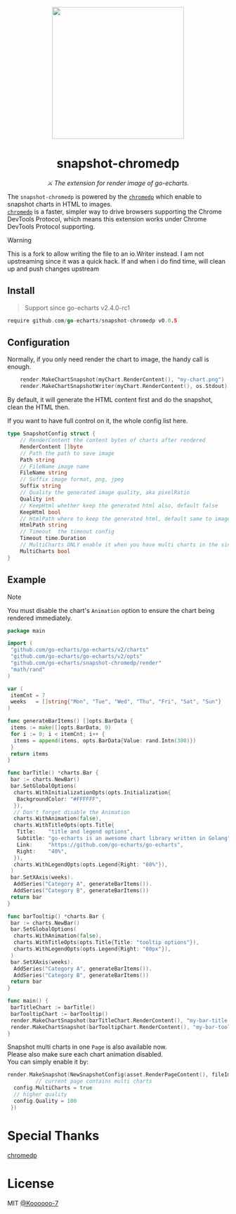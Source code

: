 <p align="center">
 <img src="https://user-images.githubusercontent.com/19553554/52535979-c0d0e680-2d8f-11e9-85c8-2e9f659e7c6f.png" width=300 height=300 />
</p>

<h1 align="center">snapshot-chromedp</h1>
<p align="center">
    <em> ⚔️ The extension for render image of go-echarts.</em>
</p>

The `snapshot-chromedp` is powered by the [`chromedp`](https://github.com/chromedp/chromedp)
which enable to snapshot charts in HTML to images.  
[`chromedp`](https://github.com/chromedp/chromedp) is a faster, simpler way to drive browsers supporting the Chrome
DevTools Protocol, which means this extension works under Chrome DevTools Protocol supporting.

> [!WARNING]
> This is a fork to allow writing the file to an io.Writer instead. I am not upstreaming since
> it was a quick hack. If and when i do find time, will clean up and push changes upstream

## Install

> Support since go-echarts v2.4.0-rc1

```go
require github.com/go-echarts/snapshot-chromedp v0.0.5
```

## Configuration

Normally, if you only need render the chart to image, the handy call is enough.

```go
    render.MakeChartSnapshot(myChart.RenderContent(), "my-chart.png")
    render.MakeChartSnapshotWriter(myChart.RenderContent(), os.Stdout)
```

By default, it will generate the HTML content first and do the snapshot, clean the HTML then.

If you want to have full control on it, the whole config list here.

```go
type SnapshotConfig struct {
    // RenderContent the content bytes of charts after rendered
    RenderContent []byte
    // Path the path to save image
    Path string
    // FileName image name
    FileName string
    // Suffix image format, png, jpeg
    Suffix string
    // Quality the generated image quality, aka pixelRatio
    Quality int
    // KeepHtml whether keep the generated html also, default false
    KeepHtml bool
    // HtmlPath where to keep the generated html, default same to image path
    HtmlPath string
    // Timeout  the timeout config
    Timeout time.Duration
    // MultiCharts ONLY enable it when you have multi charts in the single page, better to set larger quality
    MultiCharts bool
}
```

## Example

> [!NOTE]
> You must disable the chart's `Animation` option to ensure the chart being rendered immediately.

```go
package main

import (
 "github.com/go-echarts/go-echarts/v2/charts"
 "github.com/go-echarts/go-echarts/v2/opts"
 "github.com/go-echarts/snapshot-chromedp/render"
 "math/rand"
)

var (
 itemCnt = 7
 weeks   = []string{"Mon", "Tue", "Wed", "Thu", "Fri", "Sat", "Sun"}
)

func generateBarItems() []opts.BarData {
 items := make([]opts.BarData, 0)
 for i := 0; i < itemCnt; i++ {
  items = append(items, opts.BarData{Value: rand.Intn(300)})
 }
 return items
}

func barTitle() *charts.Bar {
 bar := charts.NewBar()
 bar.SetGlobalOptions(
  charts.WithInitializationOpts(opts.Initialization{
   BackgroundColor: "#FFFFFF",
  }),
  // Don't forget disable the Animation
  charts.WithAnimation(false),
  charts.WithTitleOpts(opts.Title{
   Title:    "title and legend options",
   Subtitle: "go-echarts is an awesome chart library written in Golang",
   Link:     "https://github.com/go-echarts/go-echarts",
   Right:    "40%",
  }),
  charts.WithLegendOpts(opts.Legend{Right: "80%"}),
 )
 bar.SetXAxis(weeks).
  AddSeries("Category A", generateBarItems()).
  AddSeries("Category B", generateBarItems())
 return bar
}

func barTooltip() *charts.Bar {
 bar := charts.NewBar()
 bar.SetGlobalOptions(
  charts.WithAnimation(false),
  charts.WithTitleOpts(opts.Title{Title: "tooltip options"}),
  charts.WithLegendOpts(opts.Legend{Right: "80px"}),
 )
 bar.SetXAxis(weeks).
  AddSeries("Category A", generateBarItems()).
  AddSeries("Category B", generateBarItems())
 return bar
}

func main() {
 barTitleChart := barTitle()
 barTooltipChart := barTooltip()
 render.MakeChartSnapshot(barTitleChart.RenderContent(), "my-bar-title.png")
 render.MakeChartSnapshot(barTooltipChart.RenderContent(), "my-bar-tooltip.jpg")
}
```

Snapshot multi charts in one `Page` is also available now.  
Please also make sure each chart animation disabled.  
You can simply enable it by:

```go
render.MakeSnapshot(NewSnapshotConfig(asset.RenderPageContent(), fileImage, func(config *SnapshotConfig) {
         // current page contains multi charts
  config.MultiCharts = true
  // higher quality
  config.Quality = 100
 })

```

# Special Thanks

[chromedp](https://github.com/chromedp/chromedp)

# License

MIT [@Koooooo-7](https://github.com/Koooooo-7)
